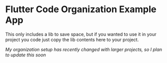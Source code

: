 # Flutter Code Organization Example App

This only includes a lib to save space, but if you wanted to use it in your project you code just copy the lib contents here to your project.


*My organization setup has recently changed with larger projects, so I plan to update this soon*
